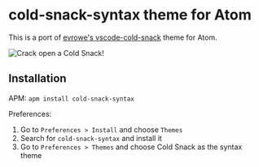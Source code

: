 # cold-snack-syntax theme for Atom

This is a port of [evrowe's vscode-cold-snack](https://github.com/evrowe/vscode-cold-snack) theme for Atom.

![Crack open a Cold Snack!](http://i.imgur.com/G7YWwKQ.png)

## Installation

APM: `apm install cold-snack-syntax`

Preferences:

1. Go to `Preferences > Install` and choose `Themes`
2. Search for `cold-snack-syntax` and install it
3. Go to `Preferences > Themes` and choose Cold Snack as the syntax theme
